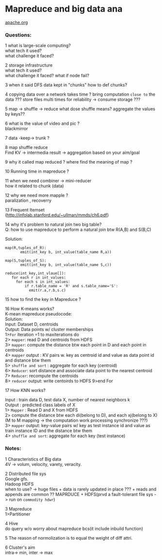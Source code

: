 # Mapreduce and big data ana
  [apache.org](https://hadoop.apache.org/docs/r1.2.1/mapred_tutorial.html)
### Questions:

1 what is large-scale computing?  
  what tech it used?  
  what challenge it faced?
  
2 storage infrastructure  
  what tech it used?  
  what challenge it faced?
  what if node fail?  
  
3 when it said DFS data kept in "chunks"
  how to def chunks?
  
4 copying data over a network takes time ?
  bring computation `close to` the data ???
  store files multi times for reliability -> consume storage ???
  
5 map -> shuffle -> reduce 
  what dose shuffle means?
  aggregate the values by keys?? 
  
6 what is the value of video and pic ?  
  blackmirror
  
7 data -keep->  trunk ?  

8 map shuffle reduce  
  Find KV -> intermedia result -> aggregation based on your aim/goal  

9 why it called map reduced ?
  where find the meaning of map ?  

10 Running time in mapreduce ?  

11 when we need combiner -> mini-reducer  
   how it related to chunk (data)  

12 why we need more mapple ?  
   paralization , recoverry  

13 Frequent Itemset  
   (http://infolab.stanford.edu/~ullman/mmds/ch6.pdf)  

14 why it's problem to natural join two big table?  
   Q: how to use mapreduce to perform a natural join btw R(A,B) and S(B,C)  
   
   Solution:  
   ```
   map(R,tuples_of_R):
          emit(int_key b, int_value(table_name R,a))
   
   map(S,tuples_of_S):
          emit(int_key b, int_value(table_name S,c))
          
   reduce(int_key,int_vlaue[]):
      for each r in int_values:
        for each s in int_values:
            if r.table_name = 'R' and s.table_name='S':
              emit(r.a,r.b,s.c)
   
   ```
15 how to find the key in Mapreduce ?  

16 How K-means works?  
   K-mean mapreduce pseudocode:  
   Solution:  
   Input: Dataset D, centroids  
   Output: Data points w/ cluster memberships  
   1>`For` iteration =1 to maxiterations do  
   2> `mapper`: read D and centroids from HDFS  
   3> `mapper`: compute the distance btw each point in D and each point in centroids  
   4> `mapper` output : KV pairs w. key as centroid id and value as data point id and distance btw them  
   5> `shuffle and sort` : aggregate for each key (centroid)  
   6> `Reducer`: sort distance and associate data point to the nearest centroid  
   7> `Reducer`: recompute the centroids  
   8> `reducer` output: write centoirds to HDFS
   9>end For
  
17 How KNN works?  

  Input : train data D, test data X, number of nearest neighbors k  
  Output : predicted class labels of X  
  1> `Mapper` : Read D and X from HDFS  
  2> compute the distance btw each di(belong to D), and each xj(belong to X) (M to M mapping -> the computation work processing synchronize ???)  
  3> `mapper` output: key-value pairs w/ key as test instance id and value as train instance ID and the distance btw them  
  4> `shuffle and sort`: aggregate for each key (test instance)

### Notes:
1 Characteristics of Big data  
  4V -> volum, velocity, varety, veracity.  

2 Distributed file sys  
  Google gfs.   
  Hadoop HDFS  
  when to use? -> huge files + data is rarely updated in place ??? + reads and appends are common ??
  MAPRDUCE + HDFS(prvd a fault-tolerant file sys -> run on `commodity hdwr`)  

3 Mapreduce  
  1>Partitioner  
  
4 Hive  
  do query w/o worry about mapreduce bcs(it include inbuild function)

5 The reason of normolization is to equal the weight of diff attri.

6 Cluster's aim  
  intra-> min, inter -> max  
    
